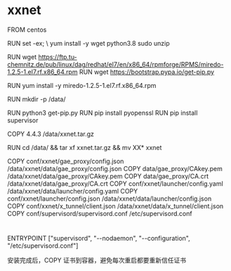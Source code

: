 # xxnet

FROM centos

RUN set -ex; \ 
    yum install -y wget python3.8 sudo unzip

RUN wget https://ftp.tu-chemnitz.de/pub/linux/dag/redhat/el7/en/x86_64/rpmforge/RPMS/miredo-1.2.5-1.el7.rf.x86_64.rpm
RUN wget https://bootstrap.pypa.io/get-pip.py

RUN yum install -y miredo-1.2.5-1.el7.rf.x86_64.rpm

RUN mkdir -p /data/

RUN python3 get-pip.py
RUN pip install pyopenssl
RUN pip install supervisor

COPY 4.4.3 /data/xxnet.tar.gz


RUN cd /data/ && tar xf xxnet.tar.gz && mv XX* xxnet

COPY conf/xxnet/gae_proxy/config.json /data/xxnet/data/gae_proxy/config.json
COPY data/gae_proxy/CAkey.pem /data/xxnet/data/gae_proxy/CAkey.pem
COPY data/gae_proxy/CA.crt /data/xxnet/data/gae_proxy/CA.crt
COPY conf/xxnet/launcher/config.yaml /data/xxnet/data/launcher/config.yaml
COPY conf/xxnet/launcher/config.json /data/xxnet/data/launcher/config.json
COPY conf/xxnet/x_tunnel/client.json /data/xxnet/data/x_tunnel/client.json
COPY conf/supervisord/supervisord.conf /etc/supervisord.conf
# 
ENTRYPOINT ["supervisord", "--nodaemon", "--configuration", "/etc/supervisord.conf"]


安装完成后，COPY 证书到容器，避免每次重启都要重新信任证书
